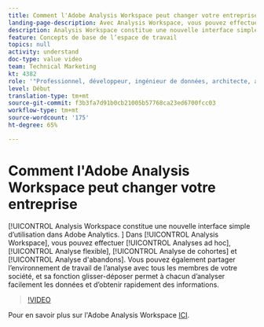 ```yaml
---
title: Comment l'Adobe Analysis Workspace peut changer votre entreprise
landing-page-description: Avec Analysis Workspace, vous pouvez effectuer des analyses ad hoc, des analyses flexibles, des analyses de cohortes et des analyses d’abandons.
description: Analysis Workspace constitue une nouvelle interface simple d’utilisation dans Adobe Analytics. Dans Analysis Workspace, vous pouvez effectuer des analyses ad hoc, des analyses flexibles, des analyses de cohortes et des analyses d’abandons. Vous pouvez également partager l’environnement de travail de l’analyse avec tous les membres de votre société, et sa fonction glisser-déposer permet à chacun d’analyser facilement les données et d’obtenir rapidement des informations.
feature: Concepts de base de l’espace de travail
topics: null
activity: understand
doc-type: value video
team: Technical Marketing
kt: 4382
role: '"Professionnel, développeur, ingénieur de données, architecte, architecte de données, administrateur, responsable"'
level: Début
translation-type: tm+mt
source-git-commit: f3b3fa7d91b0cb21005b57768ca23ed6700fcc03
workflow-type: tm+mt
source-wordcount: '175'
ht-degree: 65%

---
```



# Comment l&#39;Adobe Analysis Workspace peut changer votre entreprise

[!UICONTROL Analysis Workspace constitue une nouvelle interface simple d’utilisation dans Adobe Analytics. ] Dans [!UICONTROL Analysis Workspace], vous pouvez effectuer [!UICONTROL Analyses ad hoc], [!UICONTROL Analyse flexible], [!UICONTROL Analyse de cohortes] et [!UICONTROL Analyse d&#39;abandons]. Vous pouvez également partager l’environnement de travail de l’analyse avec tous les membres de votre société, et sa fonction glisser-déposer permet à chacun d’analyser facilement les données et d’obtenir rapidement des informations.

>[!VIDEO](https://video.tv.adobe.com/v/31501/?quality=12)

Pour en savoir plus sur l&#39;Adobe Analysis Workspace [ICI](https://www.adobe.com/analytics/ad-hoc-analysis.html?sdid=T32PLYTV&amp;mv=search).
